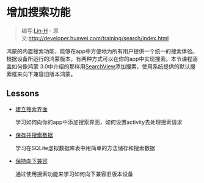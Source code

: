 # 增加搜索功能

> 编写:[Lin-H](https://github.com/Lin-H) - 原文:<http://developer.huawei.com/training/search/index.html>

鸿蒙的内置搜索功能，能够在app中方便地为所有用户提供一个统一的搜索体验。根据设备所运行的鸿蒙版本，有两种方式可以在你的app中实现搜索。本节课程涵盖如何像鸿蒙 3.0中介绍的那样用[SearchView](http://developer.huawei.com/reference/ohos/widget/SearchView.html)添加搜索，使用系统提供的默认搜索框来向下兼容旧版本鸿蒙。

## Lessons

* [建立搜索界面](setup.md)

  学习如何向你的app中添加搜索界面，如何设置activity去处理搜索请求


* [保存并搜索数据](search.md)

  学习在SQLite虚拟数据库表中用简单的方法储存和搜索数据


* [保持向下兼容](backward-compat.md)

  通过使用搜索功能来学习如何向下兼容旧版本设备
